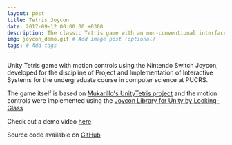 ```yaml
---
layout: post
title: Tetris Joycon
date: 2017-09-12 00:00:00 +0300
description: The classic Tetris game with an non-conventional interface: the Nintendo Joycon Controller!
img: joycon_demo.gif # Add image post (optional)
tags: # Add tags
---
```

Unity Tetris game with motion controls using the Nintendo Switch Joycon, developed for the discipline of Project and Implementation of Interactive Systems for the undergraduate course in computer science at PUCRS.

The game itself is based on [Mukarillo's UnityTetris project](https://github.com/Mukarillo/UnityTetris) and the motion controls were implemented using the [Joycon Library for Unity by Looking-Glass](https://github.com/Looking-Glass/JoyconLib)

Check out a demo video [here](https://youtu.be/rbj4wdP2kow)

Source code available on [GitHub](https://github.com/Julia-Melgare/Tetris-Joycon)
